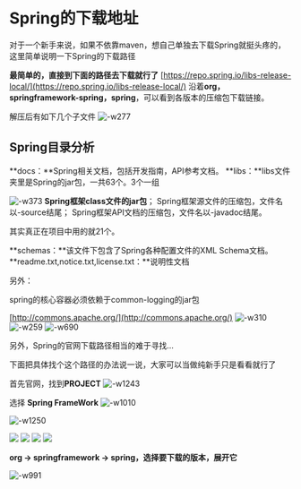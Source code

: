 # Spring的下载地址
对于一个新手来说，如果不依靠maven，想自己单独去下载Spring就挺头疼的，这里简单说明一下Spring的下载路径

**最简单的，直接到下面的路径去下载就行了**
[https://repo.spring.io/libs-release-local/](https://repo.spring.io/libs-release-local/)
沿着**org，springframework-spring，spring**，可以看到各版本的压缩包下载链接。

解压后有如下几个子文件
![-w277](media/16035954373445/16035958618999.jpg)

## Spring目录分析


**docs：**Spring相关文档，包括开发指南，API参考文档。
**libs：**libs文件夹里是Spring的jar包，一共63个。3个一组

![-w373](media/16035954373445/16035973143299.jpg)
**Spring框架class文件的jar包**；
Spring框架源文件的压缩包，文件名以-source结尾；
Spring框架API文档的压缩包，文件名以-javadoc结尾。

其实真正在项目中用的就21个。





**schemas：**该文件下包含了Spring各种配置文件的XML Schema文档。
**readme.txt,notice.txt,license.txt：**说明性文档

另外：

spring的核心容器必须依赖于common-logging的jar包

[http://commons.apache.org/](http://commons.apache.org/)
![-w310](media/16035954373445/16035960231943.jpg)
![-w259](media/16035954373445/16035960919947.jpg)
![-w690](media/16035954373445/16035961246647.jpg)


另外，Spring的官网下载路径相当的难于寻找...

下面把具体找个这个路径的办法说一说，大家可以当做纯新手只是看看就行了

首先官网，找到**PROJECT**
![-w1243](media/16035954373445/16035966252102.jpg)

选择 **Spring FrameWork**
![-w1010](media/16035954373445/16035966906556.jpg)

![-w1250](media/16035954373445/16035967411108.jpg)

![](media/16035954373445/16035968643272.jpg)
![](media/16035954373445/16035968717361.jpg)
![](media/16035954373445/16035968808061.jpg)
![](media/16035954373445/16035969705716.jpg)

**org -> springframework -> spring，选择要下载的版本，展开它**

![-w991](media/16035954373445/16035970793928.jpg)

